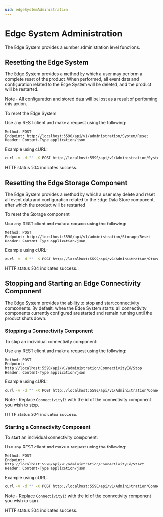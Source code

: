 ```yaml
---
uid: edgeSystemAdministration
---
```


# Edge System Administration

The Edge System provides a number administration level functions.

## Resetting the Edge System

The Edge System provides a method by which a user may perform a complete reset of the product. When performed, all event data and configuration related to the Edge System will be deleted, and the product will be restarted.

Note - All configuration and stored data will be lost as a result of performing this action.

To reset the Edge System

Use any REST client and make a request using the following:
```
Method: POST
Endpoint: http://localhost:5590/api/v1/administration/System/Reset
Header: Content-Type application/json
```

Example using cURL:

```bash
curl -v -d "" -X POST http://localhost:5590/api/v1/Administration/System/Reset
```

HTTP status 204 indicates success.

## Resetting the Edge Storage Component

The Edge System provides a method by which a user may delete and reset all event data and configuration related to the Edge Data Store component, after which the product will be restarted

To reset the Storage component

Use any REST client and make a request using the following:

```
Method: POST
Endpoint: http://localhost:5590/api/v1/administration/Storage/Reset
Header: Content-Type application/json
```

Example using cURL:

```bash
curl -v -d "" -X POST http://localhost:5590/api/v1/Administration/Storage/Reset
```

HTTP status 204 indicates success..

## Stopping and Starting an Edge Connectivity Component

The Edge System provides the ability to stop and start connectivity components. By default, when the Edge System starts, all connectivity components currently configured are started and remain running until the product shuts down.

### Stopping a Connectivity Component

To stop an individual connectivity component:

Use any REST client and make a request using the following:

```
Method: POST
Endpoint: http://localhost:5590/api/v1/administration/ConnectivityId/Stop
Header: Content-Type application/json
```

Example using cURL:

```bash
curl -v -d "" -X POST http://localhost:5590/api/v1/Administration/ConnectivityId/Stop
```

Note - Replace ```ConnectivityId``` with the id of the connectivity component you wish to stop.

HTTP status 204 indicates success.

### Starting a Connectivity Component

To start an individual connectivity component:

Use any REST client and make a request using the following:

```
Method: POST
Endpoint: http://localhost:5590/api/v1/administration/ConnectivityId/Start
Header: Content-Type application/json
```

Example using cURL:

```bash
curl -v -d "" -X POST http://localhost:5590/api/v1/Administration/ConnectivityId/Start
```

Note - Replace ```ConnectivityId``` with the id of the connectivity component you wish to start.

HTTP status 204 indicates success.
